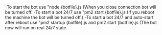 -To start the bot use "node {botfile}.js (When you close connection bot will be turned off.
-To start a bot 24/7 use "pm2 start {botfile}.js (If you reboot the machine the bot will be turned off.)
-To start a bot 24/7 and auto-start after reboot use "pm2 startup {botfile}.js and pm2 start {botfile}.js (The bot now will run on real 24/7 state.
